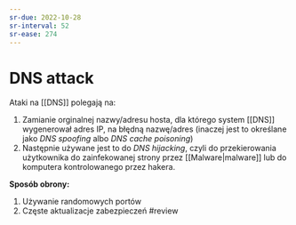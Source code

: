```yaml
---
sr-due: 2022-10-28
sr-interval: 52
sr-ease: 274
---
```


# DNS attack
Ataki na [[DNS]] polegają na:
1. Zamianie orginalnej nazwy/adresu hosta, dla którego system [[DNS]] wygenerował adres IP, na błędną nazwę/adres (inaczej jest to określane jako *DNS spoofing* albo *DNS cache poisoning*)
2. Następnie używane jest to do *DNS hijacking*, czyli do przekierowania użytkownika do zainfekowanej strony przez [[Malware|malware]] lub do komputera kontrolowanego przez hakera.

**Sposób obrony:**
1. Używanie randomowych portów
2. Częste aktualizacje zabezpieczeń
#review